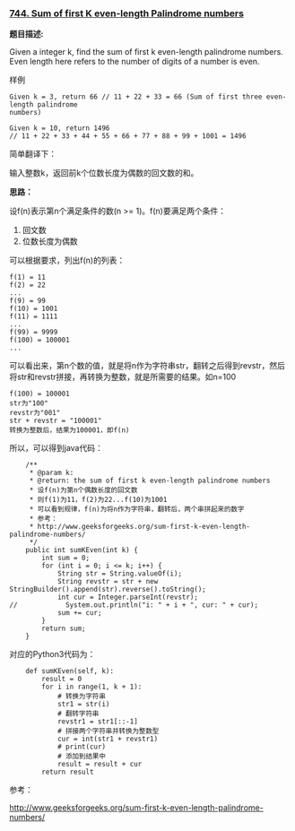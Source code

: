 ### [744. Sum of first K even-length Palindrome numbers](http://www.lintcode.com/zh-cn/problem/sum-of-first-k-even-length-palindrome-numbers/)

**题目描述:**

Given a integer k, find the sum of first k even-length palindrome numbers.
Even length here refers to the number of digits of a number is even.

样例

```
Given k = 3, return 66 // 11 + 22 + 33 = 66 (Sum of first three even-length palindrome 
numbers)

Given k = 10, return 1496
// 11 + 22 + 33 + 44 + 55 + 66 + 77 + 88 + 99 + 1001 = 1496
```

简单翻译下：

输入整数k，返回前k个位数长度为偶数的回文数的和。

**思路：**

设f(n)表示第n个满足条件的数(n >= 1)。f(n)要满足两个条件：
1. 回文数
2. 位数长度为偶数

可以根据要求，列出f(n)的列表：

```
f(1) = 11
f(2) = 22
...
f(9) = 99
f(10) = 1001
f(11) = 1111
...
f(99) = 9999
f(100) = 100001
...
```

可以看出来，第n个数的值，就是将n作为字符串str，翻转之后得到revstr，然后将str和revstr拼接，再转换为整数，就是所需要的结果。如n=100

```
f(100) = 100001
str为"100"
revstr为"001"
str + revstr = "100001"
转换为整数后，结果为100001，即f(n)
```

所以，可以得到java代码：

```
    /**
     * @param k:
     * @return: the sum of first k even-length palindrome numbers
     * 设f(n)为第n个偶数长度的回文数
     * 则f(1)为11，f(2)为22...f(10)为1001
     * 可以看到规律，f(n)为将n作为字符串，翻转后，两个串拼起来的数字
     * 参考：
     * http://www.geeksforgeeks.org/sum-first-k-even-length-palindrome-numbers/
     */
    public int sumKEven(int k) {
        int sum = 0;
        for (int i = 0; i <= k; i++) {
            String str = String.valueOf(i);
            String revstr = str + new StringBuilder().append(str).reverse().toString();
            int cur = Integer.parseInt(revstr);
//            System.out.println("i: " + i + ", cur: " + cur);
            sum += cur;
        }
        return sum;
    }
```

对应的Python3代码为：

```
    def sumKEven(self, k):
        result = 0
        for i in range(1, k + 1):
            # 转换为字符串
            str1 = str(i)
            # 翻转字符串
            revstr1 = str1[::-1]
            # 拼接两个字符串并转换为整数型
            cur = int(str1 + revstr1)
            # print(cur)
            # 添加到结果中
            result = result + cur
        return result
```

参考：

http://www.geeksforgeeks.org/sum-first-k-even-length-palindrome-numbers/

